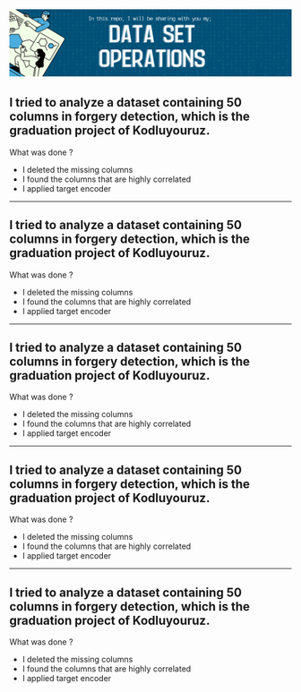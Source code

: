 ![This is an image](4.png)
---
I tried to analyze a dataset containing 50 columns in forgery detection, which is the graduation project of Kodluyouruz.
-
What was done ?

- I deleted the missing columns
- I found the columns that are highly correlated
- I applied target encoder
---
I tried to analyze a dataset containing 50 columns in forgery detection, which is the graduation project of Kodluyouruz.
-
What was done ?

- I deleted the missing columns
- I found the columns that are highly correlated
- I applied target encoder

---
I tried to analyze a dataset containing 50 columns in forgery detection, which is the graduation project of Kodluyouruz.
-
What was done ?

- I deleted the missing columns
- I found the columns that are highly correlated
- I applied target encoder

---
I tried to analyze a dataset containing 50 columns in forgery detection, which is the graduation project of Kodluyouruz.
-
What was done ?

- I deleted the missing columns
- I found the columns that are highly correlated
- I applied target encoder

---
I tried to analyze a dataset containing 50 columns in forgery detection, which is the graduation project of Kodluyouruz.
-
What was done ?

- I deleted the missing columns
- I found the columns that are highly correlated
- I applied target encoder
